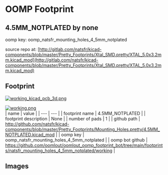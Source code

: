 # OOMP Footprint  
## 4.5MM_NOTPLATED  by none  
  
oomp key: oomp_natsfr_mounting_holes_4_5mm_notplated  
  
source repo at: [http://gitlab.com/natsfr/kicad-components/blob/master/Pretty_Footprints/Xtal_SMD.pretty/XTAL_5.0x3.2mm.kicad_mod](http://gitlab.com/natsfr/kicad-components/blob/master/Pretty_Footprints/Xtal_SMD.pretty/XTAL_5.0x3.2mm.kicad_mod)  
## Footprint  
  
[![working_kicad_pcb_3d.png](working_kicad_pcb_3d_600.png)](working_kicad_pcb_3d.png)  
  
[![working.png](working_600.png)](working.png)  
| name | value | 
| --- | --- | 
| footprint name | 4.5MM_NOTPLATED | 
| footprint description | None | 
| number of pads | 1 | 
| github path | http://github.com/natsfr/kicad-components/blob/master/Pretty_Footprints/Mounting_Holes.pretty/4.5MM_NOTPLATED.kicad_mod | 
| oomp key | oomp_natsfr_mounting_holes_4_5mm_notplated | 
| oomp bot github | https://github.com/oomlout/oomlout_oomp_footprint_bot/tree/main/footprints/natsfr_mounting_holes_4_5mm_notplated/working | 
## Images  
